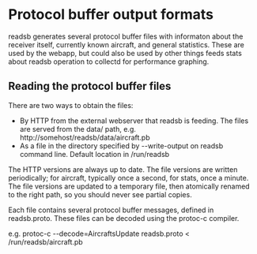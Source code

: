 # Protocol buffer output formats

readsb generates several protocol buffer files with informaton about the receiver itself, currently known aircraft,
and general statistics. These are used by the webapp, but could also be used by other things feeds stats
about readsb operation to collectd for performance graphing.

## Reading the protocol buffer files

There are two ways to obtain the files:

 * By HTTP from the external webserver that readsb is feeding. The files are served from the data/ path, e.g. http://somehost/readsb/data/aircraft.pb
 * As a file in the directory specified by --write-output on readsb command line. Default location in /run/readsb

The HTTP versions are always up to date.
The file versions are written periodically; for aircraft, typically once a second, for stats, once a minute.
The file versions are updated to a temporary file, then atomically renamed to the right path, so you should never see partial copies.

Each file contains several protocol buffer messages, defined in readsb.proto. These files can be decoded using the protoc-c compiler.

e.g. protoc-c --decode=AircraftsUpdate readsb.proto < /run/readsb/aircraft.pb
